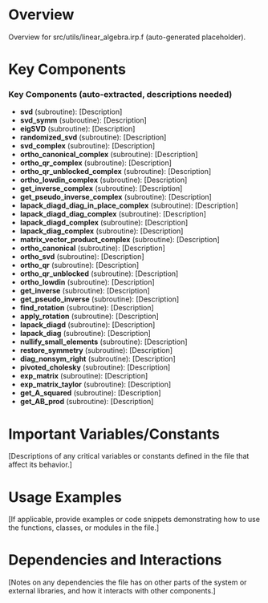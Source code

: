 # Overview

Overview for src/utils/linear_algebra.irp.f (auto-generated placeholder).

# Key Components

### Key Components (auto-extracted, descriptions needed)
- **svd** (subroutine): [Description]
- **svd_symm** (subroutine): [Description]
- **eigSVD** (subroutine): [Description]
- **randomized_svd** (subroutine): [Description]
- **svd_complex** (subroutine): [Description]
- **ortho_canonical_complex** (subroutine): [Description]
- **ortho_qr_complex** (subroutine): [Description]
- **ortho_qr_unblocked_complex** (subroutine): [Description]
- **ortho_lowdin_complex** (subroutine): [Description]
- **get_inverse_complex** (subroutine): [Description]
- **get_pseudo_inverse_complex** (subroutine): [Description]
- **lapack_diagd_diag_in_place_complex** (subroutine): [Description]
- **lapack_diagd_diag_complex** (subroutine): [Description]
- **lapack_diagd_complex** (subroutine): [Description]
- **lapack_diag_complex** (subroutine): [Description]
- **matrix_vector_product_complex** (subroutine): [Description]
- **ortho_canonical** (subroutine): [Description]
- **ortho_svd** (subroutine): [Description]
- **ortho_qr** (subroutine): [Description]
- **ortho_qr_unblocked** (subroutine): [Description]
- **ortho_lowdin** (subroutine): [Description]
- **get_inverse** (subroutine): [Description]
- **get_pseudo_inverse** (subroutine): [Description]
- **find_rotation** (subroutine): [Description]
- **apply_rotation** (subroutine): [Description]
- **lapack_diagd** (subroutine): [Description]
- **lapack_diag** (subroutine): [Description]
- **nullify_small_elements** (subroutine): [Description]
- **restore_symmetry** (subroutine): [Description]
- **diag_nonsym_right** (subroutine): [Description]
- **pivoted_cholesky** (subroutine): [Description]
- **exp_matrix** (subroutine): [Description]
- **exp_matrix_taylor** (subroutine): [Description]
- **get_A_squared** (subroutine): [Description]
- **get_AB_prod** (subroutine): [Description]

# Important Variables/Constants

[Descriptions of any critical variables or constants defined in the file that affect its behavior.]

# Usage Examples

[If applicable, provide examples or code snippets demonstrating how to use the functions, classes, or modules in the file.]

# Dependencies and Interactions

[Notes on any dependencies the file has on other parts of the system or external libraries, and how it interacts with other components.]
